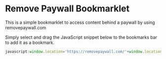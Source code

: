 # Remove Paywall Bookmarklet

This is a simple bookmarklet to access content behind a paywall by using removepaywall.com

Simply select and drag the JavaScript snippet below to the bookmarks bar to add it as a bookmark.

```js
javascript:window.location='https://removepaywall.com/'+window.location
```
